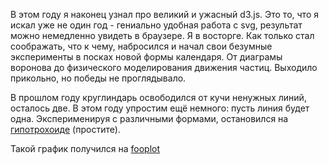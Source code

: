 В этом году я наконец узнал про великий и ужасный d3.js. Это то, что я искал уже не один год - гениально удобная работа с svg, результат можно немедленно увидеть в браузере. Я в восторге. Как только стал соображать, что к чему, набросился и начал свои безумные эксперименты в посках новой формы календаря. От диаграмы воронова до физического моделирования движения частиц. Выходило прикольно, но победы не проглядывало.

В прошлом году круглиндарь освободился от кучи ненужных линий, осталось две. В этом году упростим ещё немного: пусть линия будет одна. Эксперименируя с различными формами, остановился на [гипотрохоиде](https://en.wikipedia.org/wiki/Hypotrochoid) (простите).

Такой график получился на [fooplot](http://fooplot.com/#W3sidHlwZSI6MiwiZXF4IjoiKDEyLTEpKmNvcyhzKSswLjYqY29zKCgxMi0oMSkpKnMvKDEpKSIsImVxeSI6IigxMi0xKSpzaW4ocyktMC42KnNpbigoMTItKDEpKSpzLygxKSkiLCJjb2xvciI6IiNmZjAwMDAiLCJzbWluIjoiMCIsInNtYXgiOiIycGkiLCJzc3RlcCI6Ii4wMSJ9LHsidHlwZSI6MTAwMCwid2luZG93IjpbIi0zMy4xNTA4Njk4ODU2NjI0NSIsIjE2LjQ0MDE5NDU2NzQ2MjQ2MyIsIi0xNi40NzE0NjM2MzU2MDc0NSIsIjE0LjA0NjExNDQ4OTM5MjQ3NCJdfV0-)
